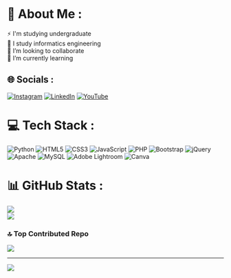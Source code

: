 # 💫 About Me :
⚡ I'm studying undergraduate<br>🤝 I study informatics engineering<br>👯 I’m looking to collaborate<br>🌱 I’m currently learning<br>

## 🌐 Socials :
[![Instagram](https://img.shields.io/badge/Instagram-%23E4405F.svg?logo=Instagram&logoColor=white)](https://instagram.com/https://www.instagram.com/allkssllm/) [![LinkedIn](https://img.shields.io/badge/LinkedIn-%230077B5.svg?logo=linkedin&logoColor=white)](https://linkedin.com/in/https://www.linkedin.com/in/alaikassalam-alaikassalam-38823933b/) [![YouTube](https://img.shields.io/badge/YouTube-%23FF0000.svg?logo=YouTube&logoColor=white)](https://youtube.com/@https://www.youtube.com/@alaikassalam-f4j) 

# 💻 Tech Stack :
![Python](https://img.shields.io/badge/python-3670A0?style=flat&logo=python&logoColor=ffdd54) ![HTML5](https://img.shields.io/badge/html5-%23E34F26.svg?style=flat&logo=html5&logoColor=white) ![CSS3](https://img.shields.io/badge/css3-%231572B6.svg?style=flat&logo=css3&logoColor=white) ![JavaScript](https://img.shields.io/badge/javascript-%23323330.svg?style=flat&logo=javascript&logoColor=%23F7DF1E) ![PHP](https://img.shields.io/badge/php-%23777BB4.svg?style=flat&logo=php&logoColor=white) ![Bootstrap](https://img.shields.io/badge/bootstrap-%238511FA.svg?style=flat&logo=bootstrap&logoColor=white) ![jQuery](https://img.shields.io/badge/jquery-%230769AD.svg?style=flat&logo=jquery&logoColor=white) ![Apache](https://img.shields.io/badge/apache-%23D42029.svg?style=flat&logo=apache&logoColor=white) ![MySQL](https://img.shields.io/badge/mysql-4479A1.svg?style=flat&logo=mysql&logoColor=white) ![Adobe Lightroom](https://img.shields.io/badge/Adobe%20Lightroom-31A8FF.svg?style=flat&logo=Adobe%20Lightroom&logoColor=white) ![Canva](https://img.shields.io/badge/Canva-%2300C4CC.svg?style=flat&logo=Canva&logoColor=white)
# 📊 GitHub Stats :
![](https://github-readme-stats.vercel.app/api?username=alaikassalam&theme=dark&hide_border=false&include_all_commits=true&count_private=true)<br/>
![](https://github-readme-streak-stats.herokuapp.com/?user=alaikassalam&theme=dark&hide_border=false)<br/>


### 🔝 Top Contributed Repo
![](https://github-contributor-stats.vercel.app/api?username=alaikassalam&limit=5&theme=dark&combine_all_yearly_contributions=true)

---
[![](https://visitcount.itsvg.in/api?id=alaikassalam&icon=0&color=0)](https://visitcount.itsvg.in)

<!-- Proudly created with GPRM ( https://gprm.itsvg.in ) -->
